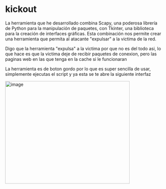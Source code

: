 # kickout
La herramienta que he desarrollado combina Scapy, una poderosa librería de Python para la manipulación de paquetes, con Tkinter, una biblioteca para la creación de interfaces gráficas. Esta combinación nos permite crear una herramienta que permita al atacante "expulsar" a la victima de la red.

Digo que la herramienta "expulsa" a la victima por que no es del todo asi, lo que hace es que la victima deje de recibir paquetes de conexion, pero las paginas web en las que tenga en la cache si le funcionaran 

La herramienta es de boton gordo por lo que es super sencilla de usar, simplemente ejecutas el script y ya esta se te abre la siguiente interfaz

<img width="399" height="329" alt="image" src="https://github.com/user-attachments/assets/ac9e835d-2167-4a49-9ddc-3ab0b1079b33" />




